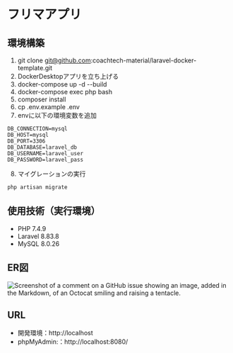 # フリマアプリ

## 環境構築
1. git clone git@github.com:coachtech-material/laravel-docker-template.git
2. DockerDesktopアプリを立ち上げる
3. docker-compose up -d --build
4. docker-compose exec php bash
5. composer install
6. cp .env.example .env
7. envに以下の環境変数を追加
``` text
DB_CONNECTION=mysql
DB_HOST=mysql
DB_PORT=3306
DB_DATABASE=laravel_db
DB_USERNAME=laravel_user
DB_PASSWORD=laravel_pass
```
8. マイグレーションの実行
``` bash
php artisan migrate
```

## 使用技術（実行環境）
- PHP 7.4.9
- Laravel 8.83.8
- MySQL 8.0.26

## ER図
![Screenshot of a comment on a GitHub issue showing an image, added in the Markdown, of an Octocat smiling and raising a tentacle.](/ER.drawio.png)

## URL
- 開発環境：http://localhost
- phpMyAdmin:：http://localhost:8080/
